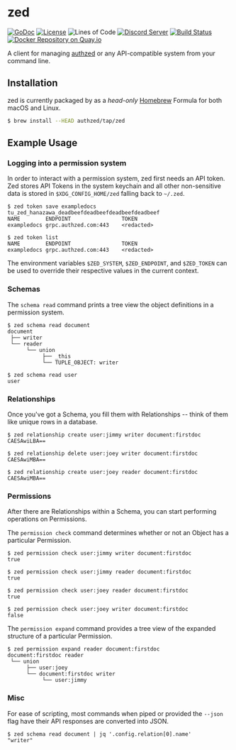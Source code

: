 # zed

[![GoDoc](https://godoc.org/github.com/authzed/zed?status.svg)](https://godoc.org/github.com/authzed/zed)
[![License](https://img.shields.io/badge/license-Apache--2.0-blue.svg)](https://www.apache.org/licenses/LICENSE-2.0.html)
![Lines of Code](https://tokei.rs/b1/github/authzed/zed)
[![Discord Server](https://img.shields.io/discord/844600078504951838?color=7289da&logo=discord "Discord Server")](https://discord.gg/jTysUaxXzM)
[![Build Status](https://github.com/authzed/zed/workflows/build/badge.svg)](https://github.com/authzed/zed/actions)
[![Docker Repository on Quay.io](https://quay.io/repository/authzed/zed/status "Docker Repository on Quay.io")](https://quay.io/repository/authzed/zed)

A client for managing [authzed] or any API-compatible system from your command line.

[authzed]: https://authzed.com

## Installation

zed is currently packaged by as a _head-only_ [Homebrew] Formula for both macOS and Linux.

[Homebrew]: https://brew.sh

```sh
$ brew install --HEAD authzed/tap/zed
```

## Example Usage

### Logging into a permission system

In order to interact with a permission system, zed first needs an API token.
Zed stores API Tokens in the system keychain and all other non-sensitive data is stored in `$XDG_CONFIG_HOME/zed` falling back to `~/.zed`.

```
$ zed token save exampledocs tu_zed_hanazawa_deadbeefdeadbeefdeadbeefdeadbeef
NAME       	ENDPOINT            	TOKEN
exampledocs	grpc.authzed.com:443	<redacted>

$ zed token list
NAME       	ENDPOINT            	TOKEN
exampledocs	grpc.authzed.com:443	<redacted>
```


The environment variables `$ZED_SYSTEM`, `$ZED_ENDPOINT`, and `$ZED_TOKEN` can be used to override their respective values in the current context.

### Schemas

The `schema read` command prints a tree view the object definitions in a permission system.

```
$ zed schema read document
document
 ├── writer
 └── reader
      └── union
           ├── _this
           └── TUPLE_OBJECT: writer

$ zed schema read user
user
```

### Relationships

Once you've got a Schema, you fill them with Relationships -- think of them like unique rows in a database.

```
$ zed relationship create user:jimmy writer document:firstdoc
CAESAwiLBA==

$ zed relationship delete user:joey writer document:firstdoc
CAESAwiMBA==

$ zed relationship create user:joey reader document:firstdoc
CAESAwiMBA==
```

### Permissions

After there are Relationships within a Schema, you can start performing operations on Permissions.

The `permission check` command determines whether or not an Object has a particular Permission.

```
$ zed permission check user:jimmy writer document:firstdoc
true

$ zed permission check user:jimmy reader document:firstdoc
true

$ zed permission check user:joey reader document:firstdoc
true

$ zed permission check user:joey writer document:firstdoc
false
```

The `permission expand` command provides a tree view of the expanded structure of a particular Permission.

```
$ zed permission expand reader document:firstdoc
document:firstdoc reader
 └── union
      ├── user:joey
      └── document:firstdoc writer
           └── user:jimmy
```

### Misc

For ease of scripting, most commands when piped or provided the `--json` flag have their API responses are converted into JSON.

```
$ zed schema read document | jq '.config.relation[0].name'
"writer"
```
